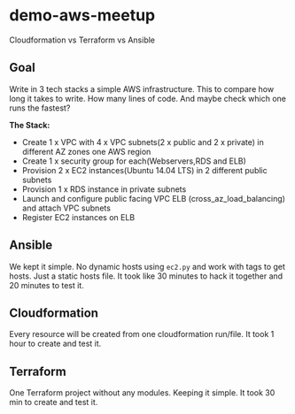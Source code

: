 # demo-aws-meetup
Cloudformation vs Terraform vs Ansible

## Goal

Write in 3 tech stacks a simple AWS infrastructure. This to compare how long it takes to write. How many lines of code. And maybe check which one runs the fastest?

**The Stack:**

* Create 1 x VPC with 4 x VPC subnets(2 x public and 2 x private) in different AZ zones one AWS region
* Create 1 x security group for each(Webservers,RDS and ELB)
* Provision 2 x EC2 instances(Ubuntu 14.04 LTS) in 2 different public subnets
* Provision 1 x RDS instance in private subnets
* Launch and configure public facing VPC ELB (cross_az_load_balancing) and attach VPC subnets
* Register EC2 instances on ELB


## Ansible

We kept it simple. No dynamic hosts using `ec2.py` and work with tags to get hosts. Just a static hosts file. It took like 30 minutes to hack it together and 20 minutes to test it.

## Cloudformation

Every resource will be created from one cloudformation run/file. It took 1 hour to create and test it.

## Terraform

One Terraform project without any modules. Keeping it simple. It took 30 min to create and test it.
